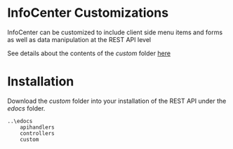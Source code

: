 # InfoCenter Customizations
InfoCenter can be customized to include client side menu items and forms as well as data manipulation at the REST API level

See details about the contents of the *custom* folder [here](./custom/)

# Installation
Download the *custom* folder into your installation of the REST API under the *edocs* folder.
```
..\edocs
    apihandlers
    controllers
    custom
```
